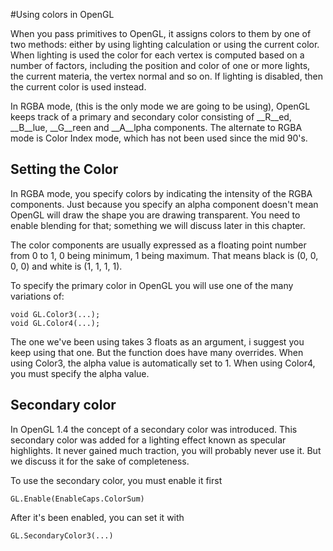 #Using colors in OpenGL

When you pass primitives to OpenGL, it assigns colors to them by one of two methods: either by using lighting calculation or using the current color. When lighting is used the color for each vertex is computed based on a number of factors, including the position and color of one or more lights, the current materia, the vertex normal and so on. If lighting is disabled, then the current color is used instead. 

In RGBA mode, (this is the only mode we are going to be using), OpenGL keeps track of a primary and secondary color consisting of __R__ed, __B__lue, __G__reen and __A__lpha components. The alternate to RGBA mode is Color Index mode, which has not been used since the mid 90's.

## Setting the Color
In RGBA mode, you specify colors by indicating the intensity of the RGBA components. Just because you specify an alpha component doesn't mean OpenGL will draw the shape you are drawing transparent. You need to enable blending for that; something we will discuss later in this chapter.

The color components are usually expressed as a floating point number from 0 to 1, 0 being minimum, 1 being maximum. That means black is (0, 0, 0, 0) and white is (1, 1, 1, 1).

To specify the primary color in OpenGL you will use one of the many variations of:

```
void GL.Color3(...);
void GL.Color4(...);
```

The one we've been using takes 3 floats as an argument, i suggest you keep using that one. But the function does have many overrides. When using Color3, the alpha value is automatically set to 1. When using Color4, you must specify the alpha value.

## Secondary color
In OpenGL 1.4 the concept of a secondary color was introduced. This secondary color was added for a lighting effect known as specular highlights. It never gained much traction, you will probably never use it. But we discuss it for the sake of completeness.

To use the secondary color, you must enable it first

```
GL.Enable(EnableCaps.ColorSum)
```

After it's been enabled, you can set it with 

```
GL.SecondaryColor3(...)
```